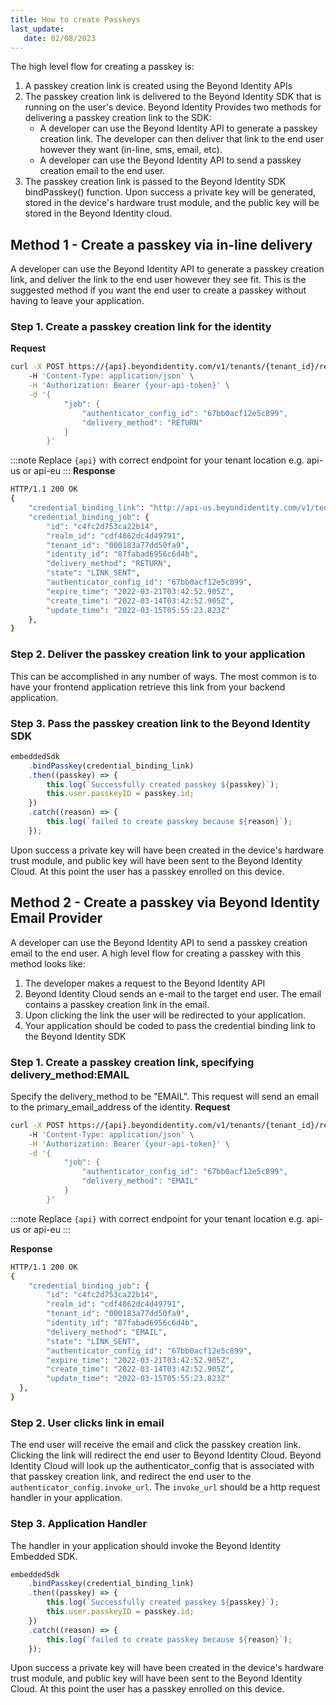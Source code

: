 ```yaml
---
title: How to create Passkeys
last_update:
   date: 02/08/2023
---
```


The high level flow for creating a passkey is:
 1. A passkey creation link is created using the Beyond Identity APIs
 2. The passkey creation link is delivered to the Beyond Identity SDK that is running on the user's device. Beyond Identity Provides two methods for delivering a passkey creation link to the SDK:
	- A developer can use the Beyond Identity API to generate a passkey creation link. The developer can then deliver that link to the end user however they want (in-line, sms, email, etc).
	- A developer can use the Beyond Identity API to send a passkey creation email to the end user.
1. The passkey creation link is passed to the Beyond Identity SDK bindPasskey() function. Upon success a private key will be generated, stored in the device's hardware trust module, and the public key will be stored in the Beyond Identity cloud.

## Method 1 - Create a passkey via in-line delivery
A developer can use the Beyond Identity API to generate a passkey creation link, and deliver the link to the end user however they see fit. This is the suggested method if you want the end user to create a passkey without having to leave your application.

### Step 1. Create a passkey creation link for the identity
**Request**
``` bash
curl -X POST https://{api}.beyondidentity.com/v1/tenants/{tenant_id}/realms/{realm_id}/identities/{identity_id}/credential-binding-jobs
	-H 'Content-Type: application/json' \
	-H 'Authorization: Bearer {your-api-token}' \
	-d '{
			"job": {
				"authenticator_config_id": "67bb0acf12e5c899",
				"delivery_method": "RETURN"
			}
		}'
```
:::note
Replace `{api}` with correct endpoint for your tenant location e.g. api-us or api-eu
:::
**Response**
``` bash
HTTP/1.1 200 OK
{
	"credential_binding_link": "http://api-us.beyondidentity.com/v1/tenants/c4fc2d753ca22b14/realms/cdf4862dc4d49791/identities/87fabad6956c6d4b/credential-binding-jobs/c4fc2d753ca22b14:invokeAuthenticator?token=1St9IKIIrYdZcRm",
	"credential_binding_job": {
		"id": "c4fc2d753ca22b14",
		"realm_id": "cdf4862dc4d49791",
		"tenant_id": "000183a77dd50fa9",
		"identity_id": "87fabad6956c6d4b",
		"delivery_method": "RETURN",
		"state": "LINK_SENT",
		"authenticator_config_id": "67bb0acf12e5c899",
		"expire_time": "2022-03-21T03:42:52.905Z",
		"create_time": "2022-03-14T03:42:52.905Z",
		"update_time": "2022-03-15T05:55:23.823Z"
	},
}
```

### Step 2. Deliver the passkey creation link to your application
This can be accomplished in any number of ways. The most common is to have your frontend application retrieve this link from your backend application.

### Step 3. Pass the passkey creation link to the Beyond Identity SDK
``` javascript
embeddedSdk
    .bindPasskey(credential_binding_link)
    .then((passkey) => {
    	this.log(`Successfully created passkey ${passkey}`);
        this.user.passkeyID = passkey.id;
    })
    .catch((reason) => {
    	this.log(`failed to create passkey because ${reason}`);
    });
```

Upon success a private key will have been created in the device's hardware trust module, and public key will have been sent to the Beyond Identity Cloud. At this point the user has a passkey enrolled on this device.


## Method 2 - Create a passkey via Beyond Identity Email Provider
A developer can use the Beyond Identity API to send a passkey creation email to the end user. A high level flow for creating a passkey with this method looks like:
1. The developer makes a request to the Beyond Identity API
2. Beyond Identity Cloud sends an e-mail to the target end user. The email contains a passkey creation link in the email.
3. Upon clicking the link the user will be redirected to your application.
4. Your application should be coded to pass the credential binding link to the Beyond Identity SDK

### Step 1. Create a passkey creation link, specifying delivery_method:EMAIL
Specify the delivery_method to be "EMAIL". This request will send an email to the primary_email_address of the identity.
**Request**
``` bash
curl -X POST https://{api}.beyondidentity.com/v1/tenants/{tenant_id}/realms/{realm_id}/identities/{identity_id}/credential-binding-jobs
	-H 'Content-Type: application/json' \
	-H 'Authorization: Bearer {your-api-token}' \
	-d '{
			"job": {
				"authenticator_config_id": "67bb0acf12e5c899",
				"delivery_method": "EMAIL"
			}
		}'
```
:::note
Replace `{api}` with correct endpoint for your tenant location e.g. api-us or api-eu
:::



**Response**
``` bash
HTTP/1.1 200 OK
{
	"credential_binding_job": {
    	"id": "c4fc2d753ca22b14",
    	"realm_id": "cdf4862dc4d49791",
    	"tenant_id": "000183a77dd50fa9",
    	"identity_id": "87fabad6956c6d4b",
    	"delivery_method": "EMAIL",
    	"state": "LINK_SENT",
    	"authenticator_config_id": "67bb0acf12e5c899",
    	"expire_time": "2022-03-21T03:42:52.905Z",
    	"create_time": "2022-03-14T03:42:52.905Z",
    	"update_time": "2022-03-15T05:55:23.823Z"
  },
}
```

### Step 2. User clicks link in email
The end user will receive the email and click the passkey creation link. Clicking the link will redirect the end user to Beyond Identity Cloud. Beyond Identity Cloud will look up the authenticator_config that is associated with that passkey creation link, and redirect the end user to the `authenticator_config.invoke_url`. The `invoke_url` should be a http request handler in your application.

### Step 3. Application Handler
The handler in your application should invoke the Beyond Identity Embedded SDK.
``` javascript
embeddedSdk
    .bindPasskey(credential_binding_link)
    .then((passkey) => {
    	this.log(`Successfully created passkey ${passkey}`);
        this.user.passkeyID = passkey.id;
    })
    .catch((reason) => {
    	this.log(`failed to create passkey because ${reason}`);
    });
```
Upon success a private key will have been created in the device's hardware trust module, and public key will have been sent to the Beyond Identity Cloud. At this point the user has a passkey enrolled on this device.
